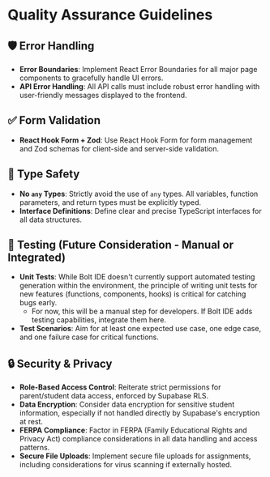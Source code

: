# Quality Assurance Guidelines

## 🛡️ Error Handling
- **Error Boundaries**: Implement React Error Boundaries for all major page components to gracefully handle UI errors.
- **API Error Handling**: All API calls must include robust error handling with user-friendly messages displayed to the frontend.

## ✅ Form Validation
- **React Hook Form + Zod**: Use React Hook Form for form management and Zod schemas for client-side and server-side validation.

## 🧐 Type Safety
- **No `any` Types**: Strictly avoid the use of `any` types. All variables, function parameters, and return types must be explicitly typed.
- **Interface Definitions**: Define clear and precise TypeScript interfaces for all data structures.

## 🧪 Testing (Future Consideration - Manual or Integrated)
- **Unit Tests**: While Bolt IDE doesn't currently support automated testing generation within the environment, the principle of writing unit tests for new features (functions, components, hooks) is critical for catching bugs early.
    - For now, this will be a manual step for developers. If Bolt IDE adds testing capabilities, integrate them here.
- **Test Scenarios**: Aim for at least one expected use case, one edge case, and one failure case for critical functions.

## 🔒 Security & Privacy
- **Role-Based Access Control**: Reiterate strict permissions for parent/student data access, enforced by Supabase RLS.
- **Data Encryption**: Consider data encryption for sensitive student information, especially if not handled directly by Supabase's encryption at rest.
- **FERPA Compliance**: Factor in FERPA (Family Educational Rights and Privacy Act) compliance considerations in all data handling and access patterns.
- **Secure File Uploads**: Implement secure file uploads for assignments, including considerations for virus scanning if externally hosted. 
